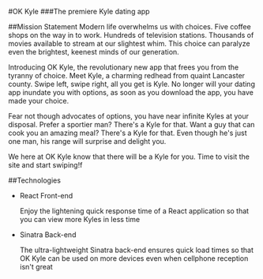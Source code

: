 #OK Kyle
###The premiere Kyle dating app

##Mission Statement
Modern life overwhelms us with choices. Five coffee shops on the way in to work.
Hundreds of television stations. Thousands of movies available to stream at our slightest whim.
This choice can paralyze even the brightest, keenest minds of our generation.

Introducing OK Kyle, the revolutionary new app that frees you from the tyranny of choice.
Meet Kyle, a charming redhead from quaint Lancaster county. Swipe left, swipe right, all
you get is Kyle. No longer will your dating app inundate you with options, as soon as you
download the app, you have made your choice.

Fear not though advocates of options, you have near infinite Kyles at your disposal.
Prefer a sportier man? There's a Kyle for that. Want a guy that can cook you an amazing meal?
There's a Kyle for that. Even though he's just one man, his range will surprise and
delight you.

We here at OK Kyle know that there will be a Kyle for you. Time to visit the
site and start swiping!f

##Technologies
* React Front-end

  Enjoy the lightening quick response time of a React application so that you can view
  more Kyles in less time

* Sinatra Back-end

  The ultra-lightweight Sinatra back-end ensures quick load times so that OK Kyle can be
  used on more devices even when cellphone reception isn't great
